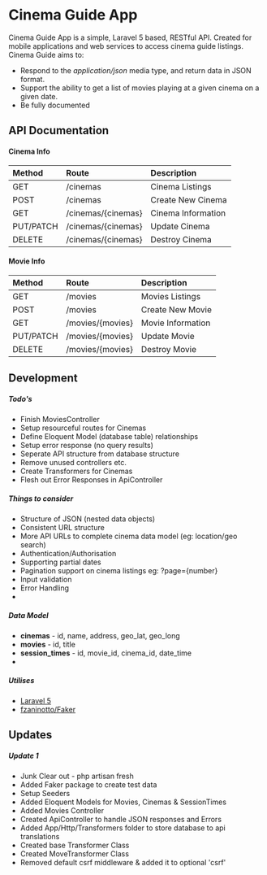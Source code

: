 # Cinema Guide App

Cinema Guide App is a simple, Laravel 5 based, RESTful API. Created for mobile applications and web services to access cinema guide listings. Cinema Guide aims to:

   - Respond to the *application/json* media type, and return data in JSON format.
   - Support the ability to get a list of movies playing at a given cinema on a given date.
   - Be fully documented
   

## API Documentation

#### Cinema Info
|Method         |Route                  |Description                |
|:--------------|:----------------------|:--------------------------|
|GET            |/cinemas               |Cinema Listings            |
|POST           |/cinemas               |Create New Cinema          |
|GET            |/cinemas/{cinemas}     |Cinema Information         |
|PUT/PATCH      |/cinemas/{cinemas}     |Update Cinema              |
|DELETE         |/cinemas/{cinemas}     |Destroy Cinema             |

#### Movie Info
|Method         |Route                  |Description                |
|:--------------|:----------------------|:--------------------------|
|GET            |/movies                |Movies Listings            |
|POST           |/movies                |Create New Movie           |
|GET            |/movies/{movies}       |Movie Information          |
|PUT/PATCH      |/movies/{movies}       |Update Movie               |
|DELETE         |/movies/{movies}       |Destroy Movie              |



## Development

##### Todo's
   - Finish MoviesController
   - Setup resourceful routes for Cinemas
   - Define Eloquent Model (database table) relationships
   - Setup error response (no query results)
   - Seperate API structure from database structure
   - Remove unused controllers etc.
   - Create Transformers for Cinemas
   - Flesh out Error Responses in ApiController

##### Things to consider
   - Structure of JSON (nested data objects)
   - Consistent URL structure
   - More API URLs to complete cinema data model (eg: location/geo search)
   - Authentication/Authorisation
   - Supporting partial dates
   - Pagination support on cinema listings eg: ?page={number}
   - Input validation
   - Error Handling
   - 

##### Data Model
   - **cinemas**           - id, name, address, geo_lat, geo_long
   - **movies**            - id, title
   - **session_times**     - id, movie_id, cinema_id, date_time
   - 
   
##### Utilises
   - [Laravel 5](https://github.com/laravel/laravel)
   - [fzaninotto/Faker](https://github.com/fzaninotto/Faker)


## Updates

##### Update 1
   - Junk Clear out - php artisan fresh
   - Added Faker package to create test data
   - Setup Seeders 
   - Added Eloquent Models for Movies, Cinemas & SessionTimes
   - Added Movies Controller
   - Created ApiController to handle JSON responses and Errors
   - Added App/Http/Transformers folder to store database to api translations
   - Created base Transformer Class
   - Created MoveTransformer Class
   - Removed default csrf middleware & added it to optional 'csrf'
